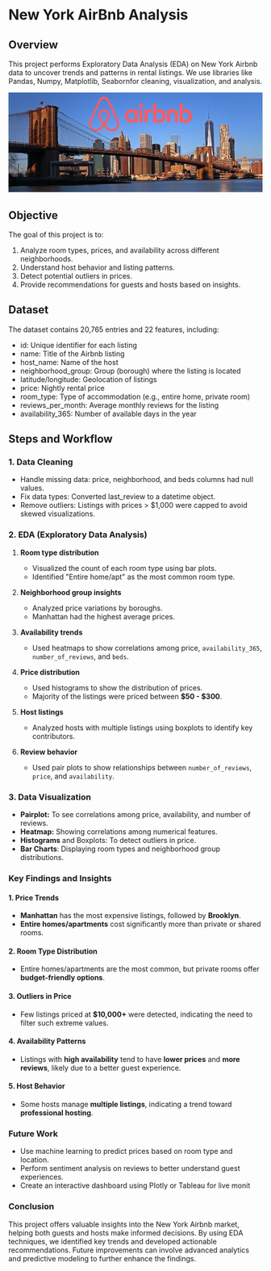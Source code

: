 # New York AirBnb Analysis

## Overview
This project performs Exploratory Data Analysis (EDA) on New York Airbnb data to uncover trends and patterns in rental listings. We use libraries like Pandas, Numpy, Matplotlib, Seabornfor cleaning, visualization, and analysis.

![image](https://github.com/Welde-Dhanashri/EDA-Projects/blob/main/New%20York%20AirBnb%20Analysis/New-York-City-image.jpg?raw=true)

## Objective
The goal of this project is to:

1. Analyze room types, prices, and availability across different neighborhoods.
2. Understand host behavior and listing patterns.
3. Detect potential outliers in prices.
4. Provide recommendations for guests and hosts based on insights.

## Dataset
The dataset contains 20,765 entries and 22 features, including:

* id: Unique identifier for each listing
* name: Title of the Airbnb listing
* host_name: Name of the host
* neighborhood_group: Group (borough) where the listing is located
* latitude/longitude: Geolocation of listings
* price: Nightly rental price
* room_type: Type of accommodation (e.g., entire home, private room)
* reviews_per_month: Average monthly reviews for the listing
* availability_365: Number of available days in the year

## Steps and Workflow
### 1. Data Cleaning
* Handle missing data: price, neighborhood, and beds columns had null values.
* Fix data types: Converted last_review to a datetime object.
* Remove outliers: Listings with prices > $1,000 were capped to avoid skewed visualizations.
### 2. EDA (Exploratory Data Analysis)

1. **Room type distribution**  
   - Visualized the count of each room type using bar plots.  
   - Identified "Entire home/apt" as the most common room type.  

2. **Neighborhood group insights**  
   - Analyzed price variations by boroughs.  
   - Manhattan had the highest average prices.  

3. **Availability trends**  
   - Used heatmaps to show correlations among price, `availability_365`, `number_of_reviews`, and `beds`.  

4. **Price distribution**  
   - Used histograms to show the distribution of prices.  
   - Majority of the listings were priced between **$50 - $300**.  

5. **Host listings**  
   - Analyzed hosts with multiple listings using boxplots to identify key contributors.  

6. **Review behavior**  
   - Used pair plots to show relationships between `number_of_reviews`, `price`, and `availability`.  

### 3. Data Visualization
* **Pairplot:** To see correlations among price, availability, and number of reviews.
* **Heatmap:** Showing correlations among numerical features.
* **Histograms** and Boxplots: To detect outliers in price.
* **Bar Charts**: Displaying room types and neighborhood group distributions.

### Key Findings and Insights

#### 1. Price Trends  
- **Manhattan** has the most expensive listings, followed by **Brooklyn**.  
- **Entire homes/apartments** cost significantly more than private or shared rooms.  

#### 2. Room Type Distribution  
- Entire homes/apartments are the most common, but private rooms offer **budget-friendly options**.  

#### 3. Outliers in Price  
- Few listings priced at **$10,000+** were detected, indicating the need to filter such extreme values.  

#### 4. Availability Patterns  
- Listings with **high availability** tend to have **lower prices** and **more reviews**, likely due to a better guest experience.  

#### 5. Host Behavior  
- Some hosts manage **multiple listings**, indicating a trend toward **professional hosting**.

### Future Work
* Use machine learning to predict prices based on room type and location.
* Perform sentiment analysis on reviews to better understand guest experiences.
* Create an interactive dashboard using Plotly or Tableau for live monit

### Conclusion
This project offers valuable insights into the New York Airbnb market, helping both guests and hosts make informed decisions. By using EDA techniques, we identified key trends and developed actionable recommendations. Future improvements can involve advanced analytics and predictive modeling to further enhance the findings.


